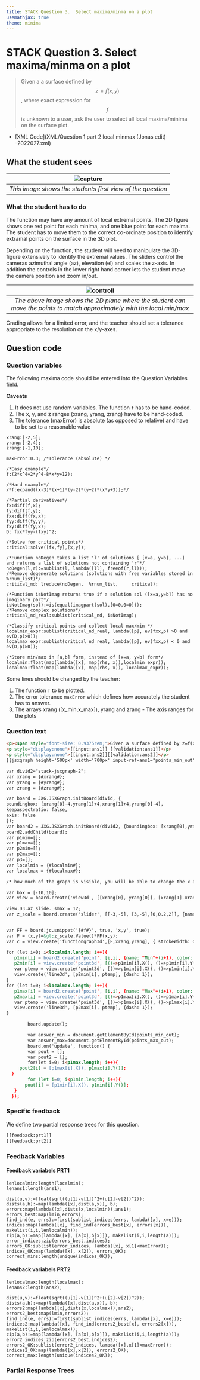 ```yaml
---
title: STACK Question 3.  Select maxima/minma on a plot
usemathjax: true
theme: minima
---
```


# STACK Question 3.  Select maxima/minma on a plot

> Given a a surface defined by $$z=f(x,y)$$, where exact expression for $$f$$
> is unknown to a user, ask the user to select all local maxima/minima on the
> surface plot.

- [XML Code](XML/Question 1 part 2 local minmax (Jonas edit) -2022027.xml)

## What the student sees

| ![capture](https://user-images.githubusercontent.com/43517080/181220416-58f6716e-236e-41e1-8c63-632be8a72b93.PNG) |
|:-:|
| *This image shows the students first view of the question* |


### What the student has to do


The function may have any amount of local extremal points,
The 2D figure shows one red point for each minima, and one blue point for each maxima.
The student has to move them to the correct co-ordinate position to identify extramal
points on the surface in the 3D plot.

Depending on the function, the student will need to manipulate the 3D-figure extensively to identify the extremal values.
The sliders control the cameras azimuthal angle (az), elevation (el) and scales the z-axis.
In addition the controls in the lower right hand corner lets the student move the camera position and zoom in/out.

| ![controll](https://user-images.githubusercontent.com/43517080/181227525-8b141065-1284-443d-9b36-85d12b8c490e.PNG) |
|:-:|
| *The above image shows the 2D plane where the student can move the points to match approximately with the local min/max* |

Grading allows for a limited error, and the teacher should set a tolerance appropriate to the resolution on the x/y-axes.

## Question code

### Question variables

The following maxima code should be entered into the Question Variables field.

**Caveats**

1.  It does not use random variables.  The function `f` has to be hand-coded.
2.  The x, y, and z ranges (xrang, yrang, zrang) have to be hand-coded.
3.  The tolerance (maxError) is absolute (as opposed to relative) and have to be set to a reasonable value

```
xrang:[-2,5];  
yrang:[-2,4];
zrang:[-1,10];

maxError:0.3; /*Tolerance (absolute) */

/*Easy example*/
f:(2*x^4+2*y^4-8*x*y+12);

/*Hard example*/
/*f:expand((x-3)*(x+1)*(y-2)*(y+2)*(x*y+3));*/

/*Partial derivatives*/
fx:diff(f,x);
fy:diff(f,y);
fxx:diff(fx,x);
fyy:diff(fy,y);
fxy:diff(fy,x);
D: fxx*fyy-(fxy)^2;

/*Solve for critical points*/
critical:solve([fx,fy],[x,y]);

/*Function noDegen takes a list 'l' of solutions [ [x=a, y=b], ...] and returns a list of solutions not containing 'r'*/
noDegen(l,r):=sublist(l, lambda([ll], freeof(r,ll)));
/*Remove degenerate solutions (solutions with free variables stored in %rnum_list)*/
critical_nd: lreduce(noDegen,  %rnum_list,     critical);

/*Function isNotImag returns true if a solution sol ([x=a,y=b]) has no imaginary part*/
isNotImag(sol):=is(equal(imagpart(sol),[0=0,0=0]));
/*Remove complex solutions*/
critical_nd_real:sublist(critical_nd, isNotImag);

/*Classify critical points and collect local max/min */
localmin_expr:sublist(critical_nd_real, lambda([p], ev(fxx,p) >0 and ev(D,p)>0));
localmax_expr:sublist(critical_nd_real, lambda([p], ev(fxx,p) < 0 and ev(D,p)>0));

/*Store min/max in [a,b] form, instead of [x=a, y=b] form*/
localmin:float(map(lambda([x], map(rhs, x)),localmin_expr));
localmax:float(map(lambda([x], map(rhs, x)), localmax_expr));
```

Some lines should be changed by the teacher:

1.  The function `f` to be plotted.
2.  The error tolerance `maxError` which defines how accurately the student
    has to answer.
3.  The arrays xrang ([x_min,x_max]), yrang and zrang - The axis ranges for the plots

### Question text

```html
<p><span style="font-size: 0.9375rem;">Given a surface defined by z=f(x,y), where exact expression for f is unknown. Determine local min and max</span><br></p>
<p style="display:none">[[input:ans1]] [[validation:ans1]]</p>
<p style="display:none">[[input:ans2]][[validation:ans2]]</p>
[[jsxgraph height='500px' width='700px' input-ref-ans1="points_min_out" input-ref-ans2="points_max_out"]]

var divid2="stack-jsxgraph-2";
var xrang = {#xrang#};
var yrang = {#yrang#};
var zrang = {#zrang#};

var board = JXG.JSXGraph.initBoard(divid, {
boundingbox: [xrang[0]-4,yrang[1]+4,xrang[1]+4,yrang[0]-4],
keepaspectratio: false,
axis: false
});
var board2 = JXG.JSXGraph.initBoard(divid2, {boundingbox: [xrang[0],yrang[1],xrang[1],yrang[0]], axis: true});
board2.addChild(board);
var p1min=[];
var p1max=[];
var p2min=[];
var p2max=[];
var p3=[];
var localmin = {#localmin#};
var localmax = {#localmax#};

/* how much of the graph is visible, you will be able to change the x and y position of the point in accordance to the range provided in the box variable. the answer does not have to be confined to this, yuo can give[15,-9] as the answer for the question. you can also change it to whichever part of the graph you wish to be visible*/

var box = [-10,10];
var view = board.create('view3d', [[xrang[0], yrang[0]], [xrang[1]-xrang[0],yrang[1]-yrang[0]],[xrang, yrang, zrang]],{ xPlaneRear: {visible: false}, yPlaneRear: {visible:false}});

view.D3.az_slide._smax = 12;
var z_scale = board.create('slider', [[-3,-5], [3,-5],[0,0.2,2]], {name: "Skaler z-akse"});


var FF = board.jc.snippet('{#f#}', true, 'x,y', true);
var F = (x,y)=&gt;z_scale.Value()*FF(x,y);
var c = view.create('functiongraph3d',[F,xrang,yrang], { strokeWidth: 0.5, stepsU: 70, stepsV: 70 });

for (let i=0; i<localmin.length; i++){
   p1min[i] = board2.create('point', [i,i], {name: "Min"+(i+1), color: "red"});
   p2min[i] = view.create('point3d', [()=>p1min[i].X(), ()=>p1min[i].Y(), zrang[0]], {name: "Min"+(i+1), color: "red"});
   var ptemp = view.create('point3d', [()=>p1min[i].X(), ()=>p1min[i].Y(), ()=>F(p1min[i].X(), p1min[i].Y())], {withLabel: false});
   view.create('line3d', [p2min[i], ptemp], {dash: 1});
}
for (let i=0; i<localmax.length; i++){
   p1max[i] = board2.create('point', [i,i], {name: "Max"+(i+1), color: "blue"});
   p2max[i] = view.create('point3d', [()=>p1max[i].X(), ()=>p1max[i].Y(), zrang[0]], {name: "Max"+(i+1), color: "blue"});
   var ptemp = view.create('point3d', [()=>p1max[i].X(), ()=>p1max[i].Y(), ()=>F(p1max[i].X(), p1max[i].Y())], {withLabel: false});
   view.create('line3d', [p2max[i], ptemp], {dash: 1});
}

        board.update();

        var answer_min = document.getElementById(points_min_out);
        var answer_max=document.getElementById(points_max_out);
        board.on('update', function() {
        var pout = [];
        var pout2 = [];
        for(let i=0; i<p1max.length; i++){
     pout2[i] = [p1max[i].X(), p1max[i].Y()];
  }
        for (let i=0; i<p1min.length; i++){
       pout[i] = [p1min[i].X(), p1min[i].Y()];
   }
  });

```
### Specific feedback

We define two partial response trees for this question.

```html
[[feedback:prt1]]
[[feedback:prt2]]
```

### Feedback Variables 

#### Feedback variabels PRT1

```
lenlocalmin:length(localmin);
lenans1:length(ans1);

dist(u,v):=float(sqrt((u[1]-v[1])^2+(u[2]-v[2])^2));
dists(a,b):=map(lambda([x],dist(a,x)), b);
errors:map(lambda([x],dists(x,localmin)),ans1);
errors_best:map(lmin,errors);
find_ind(e, errs):=first(sublist_indices(errs, lambda([x], x=e)));
indices:map(lambda([x], find_ind(errors_best[x], errors[x])), makelist(i,i,lenlocalmin));
zip(a,b):=map(lambda([x], [a[x],b[x]]), makelist(i,i,length(a)));
error_indices:zip(errors_best,indices);
errors_OK:sublist(error_indices, lambda([x], x[1]<maxError));
indices_OK:map(lambda([x], x[2]), errors_OK);
correct_mins:length(unique(indices_OK));
```

#### Feedback variabels PRT2

```
lenlocalmax:length(localmax);
lenans2:length(ans2);

dist(u,v):=float(sqrt((u[1]-v[1])^2+(u[2]-v[2])^2));
dists(a,b):=map(lambda([x],dist(a,x)), b);
errors2:map(lambda([x],dists(x,localmax)),ans2);
errors2_best:map(lmin,errors2);
find_ind(e, errs):=first(sublist_indices(errs, lambda([x], x=e)));
indices2:map(lambda([x], find_ind(errors2_best[x], errors2[x])), makelist(i,i,lenlocalmax));
zip(a,b):=map(lambda([x], [a[x],b[x]]), makelist(i,i,length(a)));
error2_indices:zip(errors2_best,indices2);
errors2_OK:sublist(error2_indices, lambda([x],x[1]<maxError));
indices2_OK:map(lambda([x],x[2]), errors2_OK);
correct_max:length(unique(indices2_OK));
```

### Partial Response Trees
